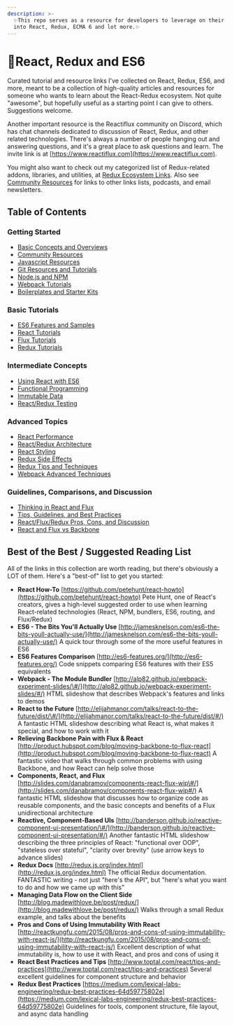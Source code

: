 ```yaml
---
description: >-
  ✨This repo serves as a resource for developers to leverage on their journey
  into React, Redux, ECMA 6 and lot more.✨
---
```


# 📌React, Redux and ES6

Curated tutorial and resource links I've collected on React, Redux, ES6, and more, meant to be a collection of high-quality articles and resources for someone who wants to learn about the React-Redux ecosystem. Not quite "awesome", but hopefully useful as a starting point I can give to others. Suggestions welcome.

Another important resource is the Reactiflux community on Discord, which has chat channels dedicated to discussion of React, Redux, and other related technologies. There's always a number of people hanging out and answering questions, and it's a great place to ask questions and learn. The invite link is at [https://www.reactiflux.com](https://www.reactiflux.com).

You might also want to check out my categorized list of Redux-related addons, libraries, and utilities, at [Redux Ecosystem Links](https://github.com/markerikson/redux-ecosystem-links). Also see [Community Resources](community-resources.md) for links to other links lists, podcasts, and email newsletters.

## Table of Contents

### Getting Started

* [Basic Concepts and Overviews](basic-concepts.md)
* [Community Resources](community-resources.md)
* [Javascript Resources](javascript-resources.md)
* [Git Resources and Tutorials](git-resources.md)
* [Node.js and NPM](node-js-and-npm.md)
* [Webpack Tutorials](webpack-tutorials.md)
* [Boilerplates and Starter Kits](boilerplates-and-starter-kits.md)

### Basic Tutorials

* [ES6 Features and Samples](es6-features.md)
* [React Tutorials](react-tutorials.md)
* [Flux Tutorials](flux-tutorials.md)
* [Redux Tutorials](redux-tutorials.md)

### Intermediate Concepts

* [Using React with ES6](using-react-with-es6.md)
* [Functional Programming](functional-programming.md)
* [Immutable Data](immutable-data.md)
* [React/Redux Testing](react-redux-testing.md)

### Advanced Topics

* [React Performance](react-performance.md)
* [React/Redux Architecture](react-redux-architecture.md)
* [React Styling](react-styling.md)
* [Redux Side Effects](redux-side-effects.md)
* [Redux Tips and Techniques](redux-techniques.md)
* [Webpack Advanced Techniques](webpack-advanced-techniques.md)

### Guidelines, Comparisons, and Discussion

* [Thinking in React and Flux](thinking-in-react-and-flux.md)
* [Tips, Guidelines, and Best Practices](tips-and-best-practices.md)
* [React/Flux/Redux Pros, Cons, and Discussion](pros-cons-discussion.md)
* [React and Flux vs Backbone](react-vs-backbone.md)

## Best of the Best / Suggested Reading List

All of the links in this collection are worth reading, but there's obviously a LOT of them. Here's a "best-of" list to get you started:

* **React How-To** [https://github.com/petehunt/react-howto](https://github.com/petehunt/react-howto) Pete Hunt, one of React's creators, gives a high-level suggested order to use when learning React-related technologies \(React, NPM, bundlers, ES6, routing, and Flux/Redux\)
* **ES6 - The Bits You'll Actually Use** [http://jamesknelson.com/es6-the-bits-youll-actually-use/](http://jamesknelson.com/es6-the-bits-youll-actually-use/) A quick tour through some of the more useful features in ES6
* **ES6 Features Comparison** [http://es6-features.org/](http://es6-features.org/) Code snippets comparing ES6 features with their ES5 equivalents
* **Webpack - The Module Bundler** [http://alp82.github.io/webpack-experiment-slides/\#/](http://alp82.github.io/webpack-experiment-slides/#/) HTML slideshow that describes Webpack's features and links to demos
* **React to the Future** [http://elijahmanor.com/talks/react-to-the-future/dist/\#/](http://elijahmanor.com/talks/react-to-the-future/dist/#/) A fantastic HTML slideshow describing what React is, what makes it special, and how to work with it
* **Relieving Backbone Pain with Flux & React** [http://product.hubspot.com/blog/moving-backbone-to-flux-react](http://product.hubspot.com/blog/moving-backbone-to-flux-react) A fantastic video that walks through common problems with using Backbone, and how React can help solve those
* **Components, React, and Flux** [http://slides.com/danabramov/components-react-flux-wip\#/](http://slides.com/danabramov/components-react-flux-wip#/) A fantastic HTML slideshow that discusses how to organize code as reusable components, and the basic concepts and benefits of a Flux unidirectional architecture
* **Reactive, Component-Based UIs** [http://banderson.github.io/reactive-component-ui-presentation/\#/](http://banderson.github.io/reactive-component-ui-presentation/#/) Another fantastic HTML slideshow describing the three principles of React: "functional over OOP", "stateless over stateful", "clarity over brevity" \(use arrow keys to advance slides\)
* **Redux Docs** [http://redux.js.org/index.html](http://redux.js.org/index.html) The official Redux documentation. FANTASTIC writing - not just "here's the API", but "here's what you want to do and how we came up with this"
* **Managing Data Flow on the Client Side** [http://blog.madewithlove.be/post/redux/](http://blog.madewithlove.be/post/redux/) Walks through a small Redux example, and talks about the benefits
* **Pros and Cons of Using Immutability With React** [http://reactkungfu.com/2015/08/pros-and-cons-of-using-immutability-with-react-js/](http://reactkungfu.com/2015/08/pros-and-cons-of-using-immutability-with-react-js/) Excellent description of what immutability is, how to use it with React, and pros and cons of using it
* **React Best Practices and Tips** [http://www.toptal.com/react/tips-and-practices](http://www.toptal.com/react/tips-and-practices) Several excellent guidelines for component structure and behavior
* **Redux Best Practices** [https://medium.com/lexical-labs-engineering/redux-best-practices-64d59775802e](https://medium.com/lexical-labs-engineering/redux-best-practices-64d59775802e) Guidelines for tools, component structure, file layout, and async data handling

